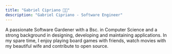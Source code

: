 ```yaml
---
title: "Gabriel Cipriano 🧑‍🌾"
description: "Gabriel Cipriano - Software Engineer"
---
```


A passionate Software Gardener with a Bsc. in Computer Science and a strong background in designing, developing and maintaining applications. In my spare time, I enjoy playing board games with friends, watch movies with my beautiful wife and contribute to open source.